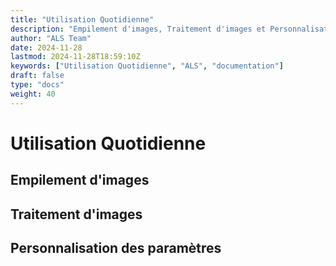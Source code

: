 ```yaml
---
title: "Utilisation Quotidienne"
description: "Empilement d'images, Traitement d'images et Personnalisation des paramètres."
author: "ALS Team"
date: 2024-11-28
lastmod: 2024-11-28T18:59:10Z
keywords: ["Utilisation Quotidienne", "ALS", "documentation"]
draft: false
type: "docs"
weight: 40
---
```



# Utilisation Quotidienne
## Empilement d'images
## Traitement d'images
## Personnalisation des paramètres

